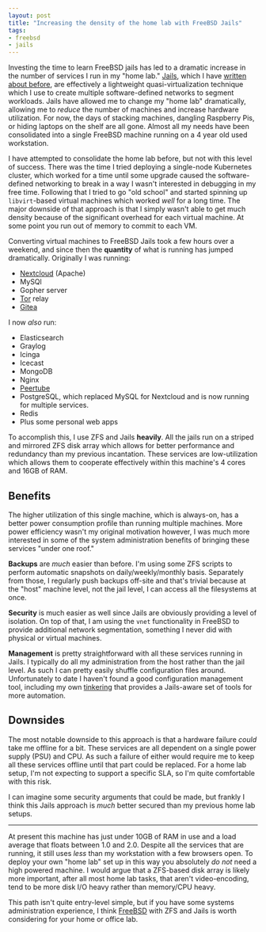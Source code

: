 ```yaml
---
layout: post
title: "Increasing the density of the home lab with FreeBSD Jails"
tags:
- freebsd
- jails
---
```


Investing the time to learn FreeBSD jails has led to a dramatic increase in the
number of services I run in my "home lab."
[Jails](https://docs.freebsd.org/en/books/handbook/jails/), which I have
[written about before](/tag/freebsd.html), are effectively a lightweight
quasi-virtualization technique which I use to create multiple software-defined
networks to segment workloads. Jails have allowed me to change my "home lab"
dramatically, allowing me to _reduce_ the number of machines and increase
hardware utilization. For now, the days of stacking machines, dangling
Raspberry Pis, or hiding laptops on the shelf are all gone. Almost all my needs
have been consolidated into a single FreeBSD machine running on a 4 year old
used workstation.

I have attempted to consolidate the home lab before, but not with this
level of success. There was the time I tried deploying a single-node
Kubernetes cluster, which worked for a time until some upgrade caused the
software-defined networking to break in a way I wasn't interested in debugging
in my free time. Following that I tried to go "old school" and started spinning
up `libvirt`-based virtual machines which worked _well_ for a long time. The
major downside of that approach is that I simply wasn't able to get much
density because of the significant overhead for each virtual machine. At some
point you run out of memory to commit to each VM.

Converting virtual machines to FreeBSD Jails took a few hours over a weekend,
and since then the **quantity** of what is running has jumped dramatically. Originally I was running:

* [Nextcloud](https://nextcloud.com) (Apache)
* MySQl
* Gopher server
* [Tor](https://torproject.org/) relay
* [Gitea](https://gitea.io)

I now _also_ run:

* Elasticsearch
* Graylog
* Icinga
* Icecast
* MongoDB
* Nginx
* [Peertube](https://joinpeertube.org)
* PostgreSQL, which replaced MySQL for Nextcloud and is now running for multiple services.
* Redis
* Plus some personal web apps

To accomplish this, I use ZFS and Jails **heavily**. All the jails run on a
striped and mirrored ZFS disk array which allows for better performance and
redundancy than my previous incantation. These services are low-utilization
which allows them to cooperate effectively within this machine's 4 cores and
16GB of RAM.

## Benefits

The higher utilization of this single machine, which is always-on, has a better
power consumption profile than running multiple machines. More power efficiency wasn't my original motivation however, I was much more interested in some of the system administration benefits of bringing these services "under one roof."

**Backups** are _much_ easier than before. I'm using some ZFS scripts to
perform automatic snapshots on daily/weekly/monthly basis. Separately from
those, I regularly push backups off-site and that's trivial because at the
"host" machine level, not the jail level, I can access all the filesystems at
once.

**Security** is much easier as well since Jails are obviously providing a level
of isolation. On top of that, I am using the `vnet` functionality in FreeBSD to
provide additional network segmentation, something I never did with physical or
virtual machines.

**Management** is pretty straightforward with all these services running in
Jails. I typically do all my administration from the host rather than the jail
level. As such I can pretty easily shuffle configuration files around.
Unfortunately to date I haven't found a good configuration management tool,
including my own [tinkering](https://github.com/rtyler/zap) that provides a
Jails-aware set of tools for more automation.

## Downsides

The most notable downside to this approach is that a hardware failure _could_
take me offline for a bit. These services are all dependent on a single power
supply (PSU) and CPU. As such a failure of either would require me to keep all
these services offline until that part could be replaced. For a home lab setup,
I'm not expecting to support a specific SLA, so I'm quite comfortable with this
risk.

I can imagine some security arguments that could be made, but frankly I think
this Jails approach is _much_ better secured than my previous home lab setups.

---

At present this machine has just under 10GB of RAM in use and a load average
that floats between 1.0 and 2.0. Despite all the services that are running, it
still uses _less_ than my workstation with a few browsers open. To deploy your
own "home lab" set up in this way you absolutely _do not_ need a high powered
machine. I would argue that a ZFS-based disk array is likely more important,
after all most home lab tasks, that aren't video-encoding, tend to be more disk
I/O heavy rather than memory/CPU heavy.

This path isn't quite entry-level simple, but if you have some systems
administration experience, I think [FreeBSD](https://freebsd.org) with ZFS and
Jails is worth considering for your home or office lab.
